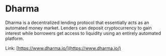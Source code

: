# Dharma

Dharma is a decentralized lending protocol that essentially acts as an automated money market. Lenders can deposit cryptocurrency to gain interest while borrowers get access to liquidity using an entirely automated platform.

Link: [https://www.dharma.io/](https://www.dharma.io/)

